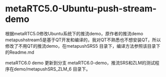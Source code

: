 # metaRTC5.0-Ubuntu-push-stream-demo
根据metaRTC5.0修改Ubuntu系统下的推流demo，原作者的推流demo metapushstream5是基于QT开发和编译的，我对QT不熟悉也不想安装QT，所以修改了不用QT的推流demo，在metapushSRS5 目录下，编译方法参照该目录下的Readme.md

metaRTC6.0 demo 更新到分支 metaRTC6.0-demo，推流SRS和ZLM的测试程序在demo/metapushSRS_ZLM_6 目录下。
